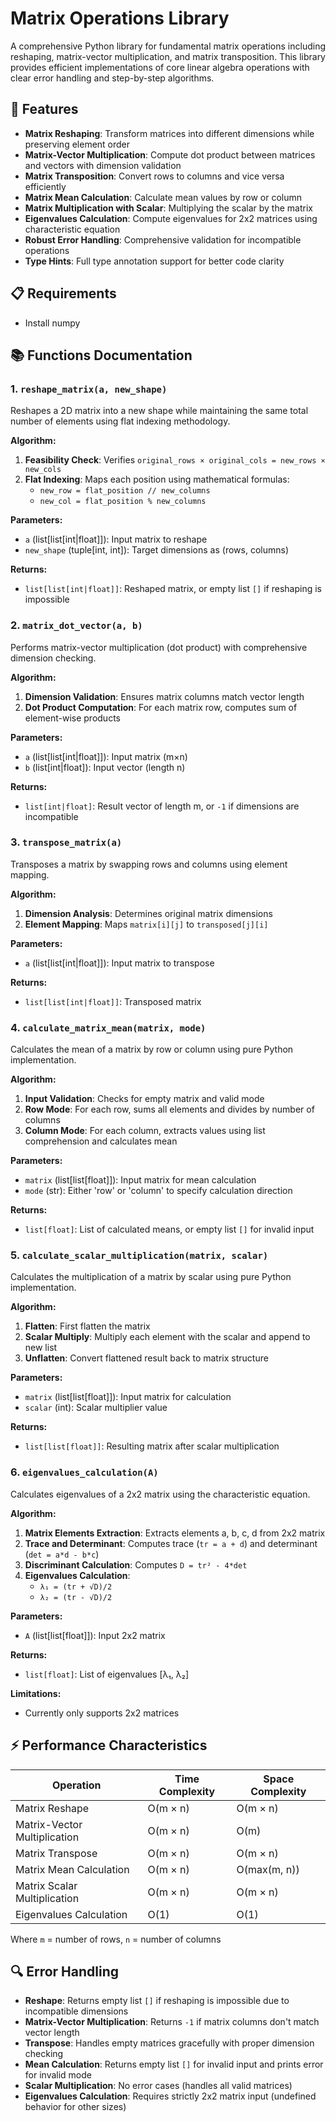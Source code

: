 # Matrix Operations Library

A comprehensive Python library for fundamental matrix operations including reshaping, matrix-vector multiplication, and matrix transposition. This library provides efficient implementations of core linear algebra operations with clear error handling and step-by-step algorithms.

## 🚀 Features

- **Matrix Reshaping**: Transform matrices into different dimensions while preserving element order
- **Matrix-Vector Multiplication**: Compute dot product between matrices and vectors with dimension validation
- **Matrix Transposition**: Convert rows to columns and vice versa efficiently
- **Matrix Mean Calculation**: Calculate mean values by row or column
- **Matrix Multiplication with Scalar**: Multiplying the scalar by the matrix
- **Eigenvalues Calculation**: Compute eigenvalues for 2x2 matrices using characteristic equation
- **Robust Error Handling**: Comprehensive validation for incompatible operations
- **Type Hints**: Full type annotation support for better code clarity

## 📋 Requirements
- Install numpy 


## 📚 Functions Documentation

### 1. `reshape_matrix(a, new_shape)`

Reshapes a 2D matrix into a new shape while maintaining the same total number of elements using flat indexing methodology.

**Algorithm:**
1. **Feasibility Check**: Verifies `original_rows × original_cols = new_rows × new_cols`
2. **Flat Indexing**: Maps each position using mathematical formulas:
   - `new_row = flat_position // new_columns`
   - `new_col = flat_position % new_columns`

**Parameters:**
- `a` (list[list[int|float]]): Input matrix to reshape
- `new_shape` (tuple[int, int]): Target dimensions as (rows, columns)

**Returns:**
- `list[list[int|float]]`: Reshaped matrix, or empty list `[]` if reshaping is impossible

### 2. `matrix_dot_vector(a, b)`

Performs matrix-vector multiplication (dot product) with comprehensive dimension checking.

**Algorithm:**
1. **Dimension Validation**: Ensures matrix columns match vector length
2. **Dot Product Computation**: For each matrix row, computes sum of element-wise products

**Parameters:**
- `a` (list[list[int|float]]): Input matrix (m×n)
- `b` (list[int|float]): Input vector (length n)

**Returns:**
- `list[int|float]`: Result vector of length m, or `-1` if dimensions are incompatible

### 3. `transpose_matrix(a)`

Transposes a matrix by swapping rows and columns using element mapping.

**Algorithm:**
1. **Dimension Analysis**: Determines original matrix dimensions
2. **Element Mapping**: Maps `matrix[i][j]` to `transposed[j][i]`

**Parameters:**
- `a` (list[list[int|float]]): Input matrix to transpose

**Returns:**
- `list[list[int|float]]`: Transposed matrix

### 4. `calculate_matrix_mean(matrix, mode)`

Calculates the mean of a matrix by row or column using pure Python implementation.

**Algorithm:**
1. **Input Validation**: Checks for empty matrix and valid mode
2. **Row Mode**: For each row, sums all elements and divides by number of columns
3. **Column Mode**: For each column, extracts values using list comprehension and calculates mean

**Parameters:**
- `matrix` (list[list[float]]): Input matrix for mean calculation
- `mode` (str): Either 'row' or 'column' to specify calculation direction

**Returns:**
- `list[float]`: List of calculated means, or empty list `[]` for invalid input

### 5. `calculate_scalar_multiplication(matrix, scalar)`

Calculates the multiplication of a matrix by scalar using pure Python implementation.

**Algorithm:**
1. **Flatten**: First flatten the matrix
2. **Scalar Multiply**: Multiply each element with the scalar and append to new list
3. **Unflatten**: Convert flattened result back to matrix structure

**Parameters:**
- `matrix` (list[list[float]]): Input matrix for calculation
- `scalar` (int): Scalar multiplier value

**Returns:**
- `list[list[float]]`: Resulting matrix after scalar multiplication

### 6. `eigenvalues_calculation(A)`

Calculates eigenvalues of a 2x2 matrix using the characteristic equation.

**Algorithm:**
1. **Matrix Elements Extraction**: Extracts elements a, b, c, d from 2x2 matrix
2. **Trace and Determinant**: Computes trace (`tr = a + d`) and determinant (`det = a*d - b*c`)
3. **Discriminant Calculation**: Computes `D = tr² - 4*det`
4. **Eigenvalues Calculation**:
   - `λ₁ = (tr + √D)/2`
   - `λ₂ = (tr - √D)/2`

**Parameters:**
- `A` (list[list[float]]): Input 2x2 matrix

**Returns:**
- `list[float]`: List of eigenvalues [λ₁, λ₂]

**Limitations:**
- Currently only supports 2x2 matrices

## ⚡ Performance Characteristics

| **Operation** | **Time Complexity** | **Space Complexity** |
|---------------|---------------------|----------------------|
| Matrix Reshape | O(m × n) | O(m × n) |
| Matrix-Vector Multiplication | O(m × n) | O(m) |
| Matrix Transpose | O(m × n) | O(m × n) |
| Matrix Mean Calculation | O(m × n) | O(max(m, n)) |
| Matrix Scalar Multiplication | O(m × n) | O(m × n) |
| Eigenvalues Calculation | O(1) | O(1) |

Where `m` = number of rows, `n` = number of columns

## 🔍 Error Handling

- **Reshape**: Returns empty list `[]` if reshaping is impossible due to incompatible dimensions
- **Matrix-Vector Multiplication**: Returns `-1` if matrix columns don't match vector length
- **Transpose**: Handles empty matrices gracefully with proper dimension checking
- **Mean Calculation**: Returns empty list `[]` for invalid input and prints error for invalid mode
- **Scalar Multiplication**: No error cases (handles all valid matrices)
- **Eigenvalues Calculation**: Requires strictly 2x2 matrix input (undefined behavior for other sizes)





